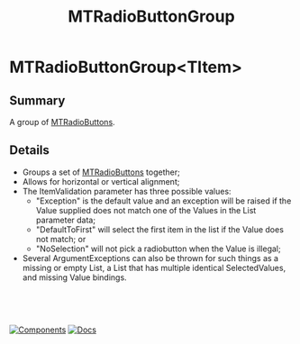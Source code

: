 ﻿---
uid: C.MTRadioButtonGroup
title: MTRadioButtonGroup
---
# MTRadioButtonGroup&lt;TItem&gt;

## Summary

A group of [MTRadioButtons](xref:C.MTRadioButton).

## Details

- Groups a set of [MTRadioButtons](xref:C.MTRadioButton) together;
- Allows for horizontal or vertical alignment;
- The ItemValidation parameter has three possible values:
  - "Exception" is the default value and an exception will be raised if the Value supplied does not match one of the Values in the List parameter data;
  - "DefaultToFirst" will select the first item in the list if the Value does not match; or
  - "NoSelection" will not pick a radiobutton when the Value is illegal;
- Several ArgumentExceptions can also be thrown for such things as a missing or empty List, a List that has multiple identical SelectedValues, and missing Value bindings.

&nbsp;

&nbsp;

[![Components](https://img.shields.io/static/v1?label=Components&message=Plus&color=red)](xref:A.PlusComponents)
[![Docs](https://img.shields.io/static/v1?label=API%20Documentation&message=MTRadioButtonGroup&color=brightgreen)](xref:BlazorMdc.MTRadioButtonGroup`1)